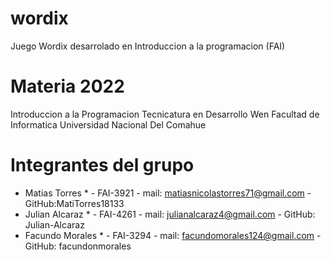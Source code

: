 # wordix
Juego Wordix desarrolado en Introduccion a la programacion (FAI)


# Materia 2022

Introduccion a la Programacion
Tecnicatura en Desarrollo Wen
Facultad de Informatica
Universidad Nacional Del Comahue


# Integrantes del grupo 

* Matias Torres *   - FAI-3921 - mail: matiasnicolastorres71@gmail.com - GitHub:MatiTorres18133
* Julian Alcaraz *   - FAI-4261 - mail: julianalcaraz4@gmail.com - GitHub: Julian-Alcaraz
* Facundo Morales *   - FAI-3294 - mail: facundomorales124@gmail.com - GitHub: facundonmorales
